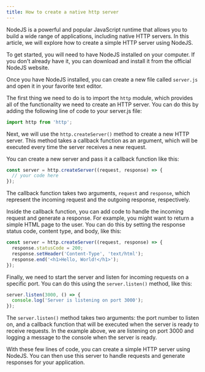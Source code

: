 ```yaml
---
title: How to create a native http server
---
```


NodeJS is a powerful and popular JavaScript runtime that allows you to build a wide range of applications, including native HTTP servers. In this article, we will explore how to create a simple HTTP server using NodeJS.

To get started, you will need to have NodeJS installed on your computer. If you don't already have it, you can download and install it from the official NodeJS website.

Once you have NodeJS installed, you can create a new file called `server.js` and open it in your favorite text editor.

The first thing we need to do is to import the `http` module, which provides all of the functionality we need to create an HTTP server. You can do this by adding the following line of code to your server.js file:

```javascript
import http from 'http';
```

Next, we will use the `http.createServer()` method to create a new HTTP server. This method takes a callback function as an argument, which will be executed every time the server receives a new request.

You can create a new server and pass it a callback function like this:

```javascript
const server = http.createServer((request, response) => {
  // your code here
});
```

The callback function takes two arguments, `request` and `response`, which represent the incoming request and the outgoing response, respectively.

Inside the callback function, you can add code to handle the incoming request and generate a response. For example, you might want to return a simple HTML page to the user. You can do this by setting the response status code, content type, and body, like this:

```javascript
const server = http.createServer((request, response) => {
  response.statusCode = 200;
  response.setHeader('Content-Type', 'text/html');
  response.end('<h1>Hello, World!</h1>');
});
```

Finally, we need to start the server and listen for incoming requests on a specific port. You can do this using the `server.listen()` method, like this:

```javascript
server.listen(3000, () => {
  console.log('Server is listening on port 3000');
});
```

The `server.listen()` method takes two arguments: the port number to listen on, and a callback function that will be executed when the server is ready to receive requests. In the example above, we are listening on port 3000 and logging a message to the console when the server is ready.

With these few lines of code, you can create a simple HTTP server using NodeJS. You can then use this server to handle requests and generate responses for your application.